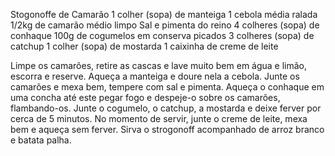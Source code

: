 Stogonoffe de Camarão
1 colher (sopa) de manteiga
1 cebola média ralada
1/2kg de camarão médio limpo
Sal e pimenta do reino
4 colheres (sopa) de conhaque
100g de cogumelos em conserva picados
3 colheres (sopa) de catchup
1 colher (sopa) de mostarda
1 caixinha de creme de leite

Limpe os camarões, retire as cascas e lave muito bem em água e limão, escorra e reserve.
Aqueça a manteiga e doure nela a cebola.
Junte os camarões e mexa bem, tempere com sal e pimenta.
Aqueça o conhaque em uma concha até este pegar fogo e despeje-o sobre os camarões, flambando-os.
Junte o cogumelo, o catchup, a mostarda e deixe ferver por cerca de 5 minutos.
No momento de servir, junte o creme de leite, mexa bem e aqueça sem ferver.
Sirva o strogonoff acompanhado de arroz branco e batata palha.